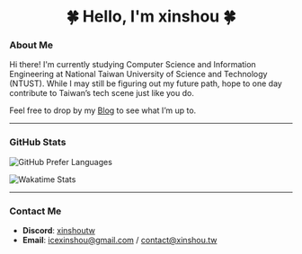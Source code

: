 <h1 align="center">🍀 Hello, I'm xinshou 🍀</h1>

### About Me
Hi there! I'm currently studying Computer Science and Information Engineering at National Taiwan University of Science and Technology (NTUST). While I may still be figuring out my future path, hope to one day contribute to Taiwan’s tech scene just like you do.

Feel free to drop by my [Blog](https://blog.xinshou.tw) to see what I’m up to.

---

### GitHub Stats

![GitHub Prefer Languages](https://stats-github.xinshou.tw/api/top-langs/?username=xinshoutw&layout=compact&theme=react&border_radius=10&count_private=true&custom_title=My%20Preferred%20Languages)

![Wakatime Stats](https://github-readme-stats.vercel.app/api/wakatime?username=xinshoutw&layout=compact&theme=dark)

<!--
![GitHub Summary Stats](https://stats-github.xinshou.tw/api?username=xinshoutw&show_icons=true&rank_icon=percentile&border_radius=10&locale=en&custom_title=Overview&theme=react&count_private=true)

![GitHub Streak](https://streak-stats.demolab.com/?user=xinshoutw&theme=react&border_radius=10&locale=en&mode=weekly&date_format=[Y-]n-j)

![GitHub Trophies](https://github-profile-trophy.vercel.app/?username=xinshoutw&theme=nord&rank=-?,-C&column=-1&margin-w=10&margin-h=10)
-->

---

### Contact Me
- **Discord**: [xinshoutw](https://discord.xinshou.tw)  
- **Email**: icexinshou@gmail.com / contact@xinshou.tw

<!--
<h1 align="center">🍀 海螺 我是 XinShou 🍀</h1>

### 自我介紹
我目前就讀臺科資工系，在被各位電神抽外，也期待有天也能跟上他們的腳步，為台灣發電。

對於未來方向還很迷茫。

要不要看看我的 [Blog](https://blog.xinshou.tw)
<!~~
目前在這裡練習資安

![TryHackMe](https://tryhackme-badges.s3.amazonaws.com/icexinshou.png)
~~>
---

### GitHub 資訊

![GitHub Prefer Languages](https://stats-github.xinshou.tw/api/top-langs/?username=xinshoutw&layout=compact&theme=react&border_radius=10&custom_title=偏好語言&count_private=true)
<!~~
![GitHub Summary Stats](https://stats-github.xinshou.tw/api?username=xinshoutw&show_icons=true&rank_icon=percentile&border_radius=10&locale=en&custom_title=總覽&theme=react&count_private=true)



![GitHub Streak](https://streak-stats.demolab.com/?user=xinshoutw&theme=react&border_radius=10&locale=en&mode=weekly&date_format=[Y-]n-j)

![GitHub Trophies](https://github-profile-trophy.vercel.app/?username=xinshoutw&theme=nord&rank=-?,-C&column=-1&margin-w=10&margin-h=10)
~~>

---

### 聯絡方式
Discord: [xinshoutw](https://discord.xinshou.tw)
Email: icexinshou@gmail.com / contact@xinshou.tw
-->
